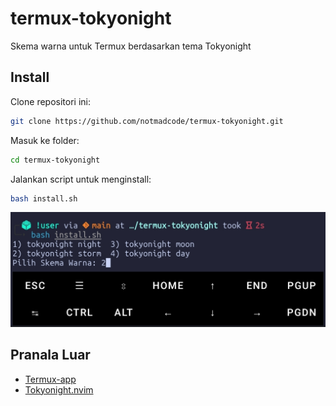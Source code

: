 # termux-tokyonight

Skema warna untuk Termux berdasarkan tema Tokyonight

## Install

Clone repositori ini:

```bash
git clone https://github.com/notmadcode/termux-tokyonight.git
```

Masuk ke folder:

```bash
cd termux-tokyonight
```

Jalankan script untuk menginstall:

```bash
bash install.sh
```

![pilih warna](gambar/01_pilih_skema.jpg)

## Pranala Luar

- [Termux-app](https://github.com/termux/termux-app)
- [Tokyonight.nvim](https://github.com/folke/tokyonight.nvim)
